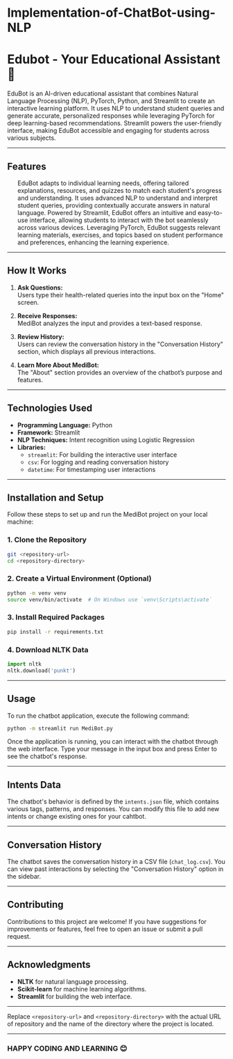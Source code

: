 # Implementation-of-ChatBot-using-NLP

# Edubot - Your Educational Assistant 🤖

EduBot is an AI-driven educational assistant that combines Natural Language Processing (NLP), PyTorch, Python, and Streamlit to create an interactive learning platform. It uses NLP to understand student queries and generate accurate, personalized responses while leveraging PyTorch for deep learning-based recommendations. Streamlit powers the user-friendly interface, making EduBot accessible and engaging for students across various subjects.

---

## Features
<ol>
EduBot adapts to individual learning needs, offering tailored explanations, resources, and quizzes to match each student's progress and understanding.
It uses advanced NLP to understand and interpret student queries, providing contextually accurate answers in natural language.
Powered by Streamlit, EduBot offers an intuitive and easy-to-use interface, allowing students to interact with the bot seamlessly across various devices.
Leveraging PyTorch, EduBot suggests relevant learning materials, exercises, and topics based on student performance and preferences, enhancing the learning experience.
</ol>

---

## How It Works

1. **Ask Questions:**  
   Users type their health-related queries into the input box on the "Home" screen.

2. **Receive Responses:**  
   MediBot analyzes the input and provides a text-based response.

3. **Review History:**  
   Users can review the conversation history in the "Conversation History" section, which displays all previous interactions.

4. **Learn More About MediBot:**  
   The "About" section provides an overview of the chatbot’s purpose and features.

---

## Technologies Used

- **Programming Language:** Python
- **Framework:** Streamlit
- **NLP Techniques:** Intent recognition using Logistic Regression
- **Libraries:**  
  - `streamlit`: For building the interactive user interface  
  - `csv`: For logging and reading conversation history  
  - `datetime`: For timestamping user interactions

---

## Installation and Setup

Follow these steps to set up and run the MediBot project on your local machine:

### 1. Clone the Repository  
   ```bash
   git <repository-url>
   cd <repository-directory>
   ```

### 2. Create a Virtual Environment (Optional)
```bash
python -m venv venv
source venv/bin/activate  # On Windows use `venv\Scripts\activate`
```

### 3. Install Required Packages
```bash
pip install -r requirements.txt
```

### 4. Download NLTK Data
```python
import nltk
nltk.download('punkt')
```

---

## Usage
To run the chatbot application, execute the following command:
```bash
python -m streamlit run MediBot.py
```

Once the application is running, you can interact with the chatbot through the web interface. Type your message in the input box and press Enter to see the chatbot's response.

---

## Intents Data
The chatbot's behavior is defined by the `intents.json` file, which contains various tags, patterns, and responses. You can modify this file to add new intents or change existing ones for your cahtbot.

---

## Conversation History
The chatbot saves the conversation history in a CSV file (`chat_log.csv`). You can view past interactions by selecting the "Conversation History" option in the sidebar.

---

## Contributing
Contributions to this project are welcome! If you have suggestions for improvements or features, feel free to open an issue or submit a pull request.

---

## Acknowledgments
- **NLTK** for natural language processing.
- **Scikit-learn** for machine learning algorithms.
- **Streamlit** for building the web interface.

---

Replace `<repository-url>` and `<repository-directory>` with the actual URL of repository and the name of the directory where the project is located. 

---

### HAPPY CODING AND LEARNING 😊
